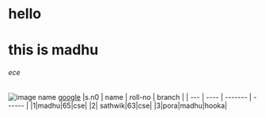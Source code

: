 # hello
## <h1> this is madhu </h1>
###### ece

![image name](https://img.etimg.com/thumb/msid-87844232,width-650,imgsize-27324,,resizemode-4,quality-100/ms-dhoni.jpg)
[google](https://www.google.com/url?sa=i&url=https%3A%2F%2Feconomictimes.indiatimes.com%2Fmagazines%2Fpanache%2Fmy-last-t20-will-be-in-chennai-ms-dhoni-clears-the-air-on-his-ipl-future-hopes-for-a-chepauk-farewell%2Farticleshow%2F87843703.cms&psig=AOvVaw17xYulw7YqfLwM4ghE8682&ust=1637728285949000&source=images&cd=vfe&ved=0CAgQjRxqFwoTCOCMt5fMn_QCFQAAAAAdAAAAABAD)
|s.n0 | name | roll-no | branch |
| --- | ---- | ------- | ------ |
|1|madhu|65|cse|
|2| sathwik|63|cse|
|3|pora|madhu|hooka|
